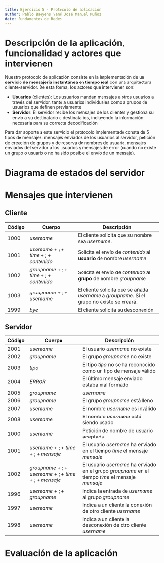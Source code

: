 ```yaml
---
title: Ejercicio 5 - Protocolo de aplicación
author: Pablo Baeyens \and José Manuel Muñoz
date: Fundamentos de Redes
---
```


# Descripción de la aplicación, funcionalidad y actores que intervienen

Nuestro protocolo de aplicación consiste en la implementación de un **servicio de mensajería instantánea en tiempo real** con una arquitectura cliente-servidor. De esta forma, los actores que intervienen son:

- **Usuarios** (clientes): Los usuarios mandan mensajes a otros usuarios a través del servidor, tanto a usuarios individuales como a grupos de usuarios que definen previamente
- **Servidor**: El servidor recibe los mensajes de los clientes y gestiona su envío a su destinatario o destinatarios, incluyendo la información necesaria para su correcta decodificación

<!--TODO: Los usuarios se loguean en el servicio?-->

Para dar soporte a este servicio el protocolo implementado consta de 5 tipos de mensajes: mensajes enviados de los usuarios al servidor, petición de creación de grupos y de reserva de nombres de usuario, mensajes enviados del servidor a los usuarios y mensajes de error (cuando no existe un grupo o usuario o no ha sido posible el envío de un mensaje).

# Diagrama de estados del servidor

<!-- TODO: Hacer el diagrama como con los autómatas?-->

# Mensajes que intervienen

## Cliente

| **Código** | **Cuerpo** | **Descripción**|
|------------|------------|----------------|
| 1000       | *username* | El cliente solicita que su nombre sea *username*. |
| 1001       | *username* + ; + *time* + ; + *contenido* | Solicita el envío de *contenido* al **usuario** de nombre *username* |
| 1002       | *groupname* + ; + *time* + ; + *contenido* | Solicita el envío de *contenido* al **grupo** de nombre *groupname* |
| 1003       | *groupname* + ; + *username*| El cliente solicita que se añada *username* a *groupname*. Si el grupo no existe se creará. |
| 1999       | *bye* | El cliente solicita su desconexión |

## Servidor

| **Código** | **Cuerpo** | **Descripción** |
|------------|------------|-----------------|
| 2001 | *username* | El usuario *username* no existe |
| 2002 | *groupname* | El grupo *groupname* no existe |
| 2003 | *tipo* | El tipo *tipo* no se ha reconocido como un tipo de mensaje válido |
| 2004 | *ERROR* | El último mensaje enviado estaba mal formado |
| 2005 | *groupname* | *username* | El usuario *username* ya estaba en el grupo *groupname* |
| 2006 | *groupname* | El grupo *groupname* está lleno |
| 2007 | *username* | El nombre *username* es inválido |
| 2008 | *username* | El nombre *username* está siendo usado |
| 1000 | *username* | Petición de nombre de usuario aceptada |
| 1001 | *username* + ; + *time* + ; + *mensaje* | El usuario *username* ha enviado en el tiempo *time* el mensaje *mensaje* |
| 1002 | *groupname* + ; + *username* + ; + *time* + ; + *mensaje* | El usuario *username* ha enviado en el grupo *groupname* en el tiempo *time* el mensaje *mensaje* |
| 1996 | *username* + ; + *groupname* | Indica la entrada de *username* al grupo *groupname* |
| 1997 | *username* | Indica a un cliente la conexión de otro cliente *username* |
| 1998 | *username* | Indica a un cliente la desconexión de otro cliente *username* |


# Evaluación de la aplicación
